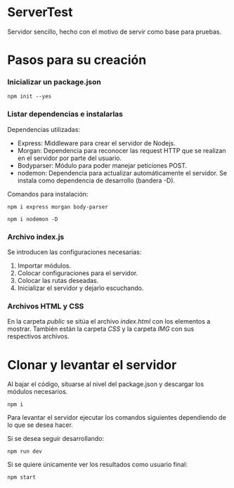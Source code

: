 # ServerTest

Servidor sencillo, hecho con el motivo de servir como base para pruebas. 

# Pasos para su creación

### Inicializar un package.json

`npm init --yes`
 
### Listar dependencias e instalarlas

Dependencias utilizadas:
- Express: Middleware para crear el servidor de Nodejs.
- Morgan: Dependencia para reconocer las request HTTP que se realizan en el servidor por parte del usuario.
- Bodyparser: Módulo para poder manejar peticiones POST.
- nodemon: Dependencia para actualizar automáticamente el servidor. Se instala como dependencia de desarrollo (bandera -D).

Comandos para instalación:

`npm i express morgan body-parser`

`npm i nodemon -D`

### Archivo index.js

Se introducen las configuraciones necesarias:
1. Importar módulos.
2. Colocar configuraciones para el servidor.
3. Colocar las rutas deseadas.
4. Inicializar el servidor y dejarlo escuchando.

### Archivos HTML y CSS

En la carpeta *public* se sitúa el archivo *index.html* con los elementos a mostrar. También están la carpeta *CSS* y la carpeta *IMG* con sus respectivos archivos.

# Clonar y levantar el servidor

Al bajar el código, situarse al nivel del package.json y descargar los módulos necesarios.

`npm i`

Para levantar el servidor ejecutar los comandos siguientes dependiendo de lo que se desea hacer.

Si se desea seguir desarrollando:

`npm run dev`

Si se quiere únicamente ver los resultados como usuario final:

`npm start`
